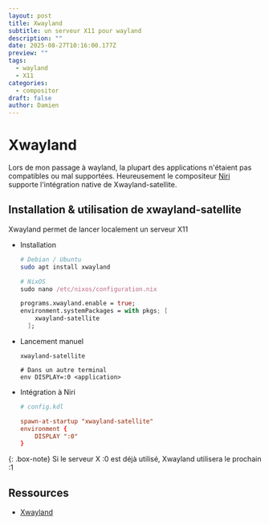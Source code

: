 ```yaml
---
layout: post
title: Xwayland
subtitle: un serveur X11 pour wayland
description: ""
date: 2025-08-27T10:16:00.177Z
preview: ""
tags:
  - wayland
  - X11
categories:
  - compositor
draft: false
author: Damien
---
```


# Xwayland

Lors de mon passage à wayland, la plupart des applications n'étaient pas compatibles ou mal supportées. Heureusement le compositeur [Niri](https://github.com/YaLTeR/niri) supporte l'intégration native de Xwayland-satellite.

## Installation & utilisation de xwayland-satellite

Xwayland permet de lancer localement un serveur X11

- Installation

  ```sh
  # Debian / Ubuntu
  sudo apt install xwayland
  ```

  ```nix
  # NixOS
  sudo nano /etc/nixos/configuration.nix

  programs.xwayland.enable = true;
  environment.systemPackages = with pkgs; [
      xwayland-satellite
    ];
  ```
- Lancement manuel

  ```
  xwayland-satellite

  # Dans un autre terminal
  env DISPLAY=:0 <application>
  ```
- Intégration à Niri

  ```conf
  # config.kdl

  spawn-at-startup "xwayland-satellite"
  environment {
      DISPLAY ":0"
  }
  ```

{: .box-note}
Si le serveur X :0 est déjà utilisé, Xwayland utilisera le prochain :1

## Ressources

- [Xwayland](https://github.com/YaLTeR/niri/wiki/Xwayland)
